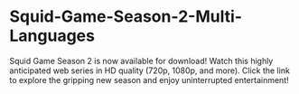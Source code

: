 # Squid-Game-Season-2-Multi-Languages
Squid Game Season 2 is now available for download! Watch this highly anticipated web series in HD quality (720p, 1080p, and more). Click the link to explore the gripping new season and enjoy uninterrupted entertainment!

